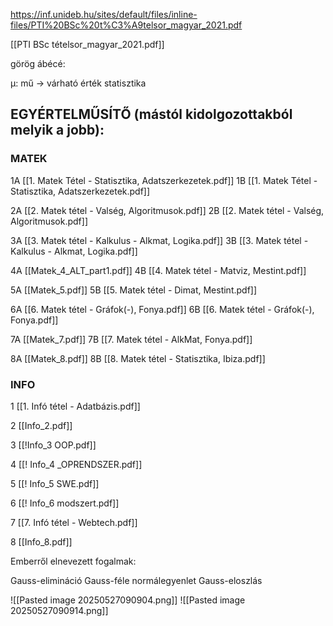 
https://inf.unideb.hu/sites/default/files/inline-files/PTI%20BSc%20t%C3%A9telsor_magyar_2021.pdf

[[PTI BSc tételsor_magyar_2021.pdf]]

görög ábécé:

μ: mű -> várható érték statisztika

## EGYÉRTELMŰSÍTŐ (mástól kidolgozottakból melyik a jobb):
### MATEK
1A [[1. Matek Tétel - Statisztika, Adatszerkezetek.pdf]]
1B [[1. Matek Tétel - Statisztika, Adatszerkezetek.pdf]]

2A [[2. Matek tétel - Valség, Algoritmusok.pdf]]
2B [[2. Matek tétel - Valség, Algoritmusok.pdf]]

3A [[3. Matek tétel - Kalkulus - Alkmat, Logika.pdf]]
3B [[3. Matek tétel - Kalkulus - Alkmat, Logika.pdf]]

4A [[Matek_4_ALT_part1.pdf]]
4B [[4. Matek tétel - Matviz, Mestint.pdf]]

5A [[Matek_5.pdf]]
5B [[5. Matek tétel - Dimat, Mestint.pdf]]

6A [[6. Matek tétel - Gráfok(-), Fonya.pdf]]
6B [[6. Matek tétel - Gráfok(-), Fonya.pdf]]

7A [[Matek_7.pdf]]
7B [[7. Matek tétel - AlkMat, Fonya.pdf]]

8A [[Matek_8.pdf]]
8B [[8. Matek tétel - Statisztika, Ibiza.pdf]]

### INFO
1 [[1. Infó tétel - Adatbázis.pdf]]

2 [[Info_2.pdf]]

3 [[!Info_3 OOP.pdf]]

4 [[! Info_4 _OPRENDSZER.pdf]]

5 [[! Info_5 SWE.pdf]]

6 [[! Info_6 modszert.pdf]]

7 [[7. Infó tétel - Webtech.pdf]]

8 [[Info_8.pdf]]




Emberről elnevezett fogalmak:

Gauss-elimináció
Gauss-féle normálegyenlet
Gauss-eloszlás



![[Pasted image 20250527090904.png]]
![[Pasted image 20250527090914.png]]